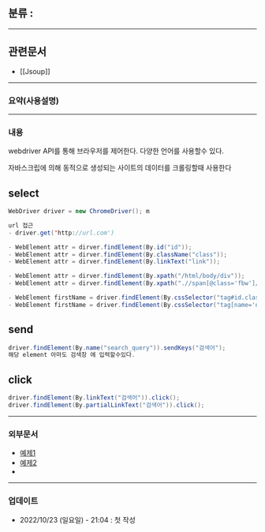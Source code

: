 ## 분류 : 

---
## 관련문서
- [[Jsoup]]
----
### 요약(사용설명)

---
### 내용
webdriver API를 통해 브라우저를 제어한다.
다양한 언어를 사용할수 있다.

자바스크립에 의해 동적으로 생성되는 사이트의 데이터를 크롤링할때 사용한다

## select
```Java
WebDriver driver = new ChromeDriver(); m 

url 접근
- driver.get('http://url.com')

- WebElement attr = dirver.findElement(By.id("id"));
- WebElement attr = dirver.findElement(By.className("class"));
- WebElement attr = dirver.findElement(By.linkText("link"));

- WebElement attr = dirver.findElement(By.xpath("/html/body/div"));
- WebElement attr = dirver.findElement(By.xpath(".//span[@class='fbw']/p"));

- WebElement firstName = driver.findElement(By.cssSelector("tag#id.class"));
- WebElement firstName = driver.findElement(By.cssSelector("tag[name='n']"));

```

## send
```Java
driver.findElement(By.name("search_query")).sendKeys("검색어");
해당 element 아마도 검색창 에 입력할수있다.

```

## click
```Java
driver.findElement(By.linkText("검색어")).click();
driver.findElement(By.partialLinkText("검색어")).click();
```



----
### 외부문서

- [예제1](https://beomi.github.io/2017/02/27/HowToMakeWebCrawler-With-Selenium/)
- [예제2](https://m.blog.naver.com/PostView.naver?isHttpsRedirect=true&blogId=hancury&logNo=220355263166)
- 
----
### 업데이트
-  2022/10/23 (일요일) - 21:04 : 첫 작성
